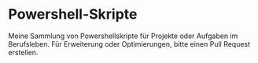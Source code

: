 # Powershell-Skripte
Meine Sammlung von Powershellskripte für Projekte oder Aufgaben im Berufsleben.
Für Erweiterung oder Optimierungen, bitte einen Pull Request erstellen.
